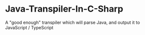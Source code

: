 Java-Transpiler-In-C-Sharp
==========================

A "good enough" transpiler which will parse Java, and output it to JavaScript / TypeScript